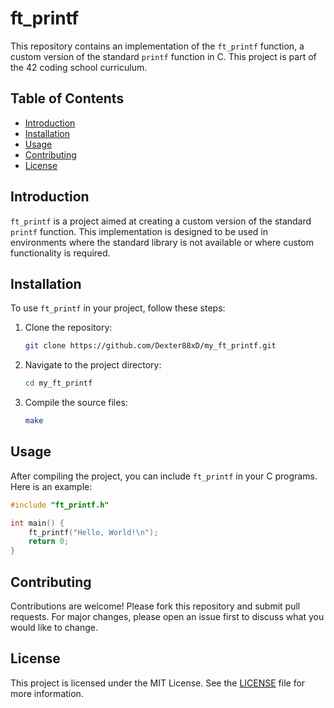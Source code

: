 # ft_printf

This repository contains an implementation of the `ft_printf` function, a custom version of the standard `printf` function in C. This project is part of the 42 coding school curriculum.

## Table of Contents

- [Introduction](#introduction)
- [Installation](#installation)
- [Usage](#usage)
- [Contributing](#contributing)
- [License](#license)

## Introduction

`ft_printf` is a project aimed at creating a custom version of the standard `printf` function. This implementation is designed to be used in environments where the standard library is not available or where custom functionality is required.

## Installation

To use `ft_printf` in your project, follow these steps:

1. Clone the repository:
   ```sh
   git clone https://github.com/Dexter88xD/my_ft_printf.git
   ```
2. Navigate to the project directory:
   ```sh
   cd my_ft_printf
   ```
3. Compile the source files:
   ```sh
   make
   ```

## Usage

After compiling the project, you can include `ft_printf` in your C programs. Here is an example:

```c
#include "ft_printf.h"

int main() {
    ft_printf("Hello, World!\n");
    return 0;
}
```

## Contributing

Contributions are welcome! Please fork this repository and submit pull requests. For major changes, please open an issue first to discuss what you would like to change.

## License

This project is licensed under the MIT License. See the [LICENSE](LICENSE) file for more information.
